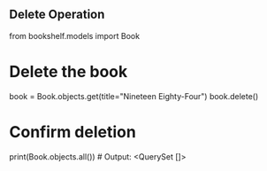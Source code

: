 ## Delete Operation

from bookshelf.models import Book

# Delete the book
book = Book.objects.get(title="Nineteen Eighty-Four")
book.delete()

# Confirm deletion
print(Book.objects.all())  # Output: <QuerySet []>
